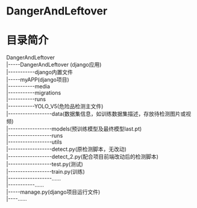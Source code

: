 # DangerAndLeftover
# 目录简介
DangerAndLeftover  
|-----DangerAndLeftover (django应用)  
|-----------django内置文件  
|-----myAPP(django项目)  
|-----------media  
|-----------migrations  
|-----------runs  
|-----------YOLO_V5(危险品检测主文件)  
|------------------data(数据集信息，如训练数据集描述，存放待检测图片或视频)  
|------------------models(预训练模型及最终模型last.pt)  
|------------------runs  
|------------------utils  
|------------------detect.py(原检测脚本，无改动)  
|------------------detect_2.py(配合项目前端改动后的检测脚本)  
|------------------test.py(测试)  
|------------------train.py(训练)  
|------------------......  
|-----------......  
|-----manage.py(django项目运行文件)  
|----......  
